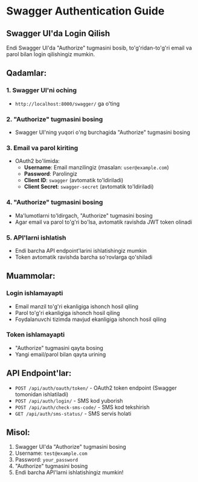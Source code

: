 # Swagger Authentication Guide

## Swagger UI'da Login Qilish

Endi Swagger UI'da "Authorize" tugmasini bosib, to'g'ridan-to'g'ri email va parol bilan login qilishingiz mumkin.

## Qadamlar:

### 1. Swagger UI'ni oching
- `http://localhost:8000/swagger/` ga o'ting

### 2. "Authorize" tugmasini bosing
- Swagger UI'ning yuqori o'ng burchagida "Authorize" tugmasini bosing

### 3. Email va parol kiriting
- OAuth2 bo'limida:
  - **Username**: Email manzilingiz (masalan: `user@example.com`)
  - **Password**: Parolingiz
  - **Client ID**: `swagger` (avtomatik to'ldiriladi)
  - **Client Secret**: `swagger-secret` (avtomatik to'ldiriladi)

### 4. "Authorize" tugmasini bosing
- Ma'lumotlarni to'ldirgach, "Authorize" tugmasini bosing
- Agar email va parol to'g'ri bo'lsa, avtomatik ravishda JWT token olinadi

### 5. API'larni ishlatish
- Endi barcha API endpoint'larini ishlatishingiz mumkin
- Token avtomatik ravishda barcha so'rovlarga qo'shiladi

## Muammolar:

### Login ishlamayapti
- Email manzil to'g'ri ekanligiga ishonch hosil qiling
- Parol to'g'ri ekanligiga ishonch hosil qiling
- Foydalanuvchi tizimda mavjud ekanligiga ishonch hosil qiling

### Token ishlamayapti
- "Authorize" tugmasini qayta bosing
- Yangi email/parol bilan qayta urining

## API Endpoint'lar:

- `POST /api/auth/oauth/token/` - OAuth2 token endpoint (Swagger tomonidan ishlatiladi)
- `POST /api/auth/login/` - SMS kod yuborish
- `POST /api/auth/check-sms-code/` - SMS kod tekshirish
- `GET /api/auth/sms-status/` - SMS servis holati

## Misol:

1. Swagger UI'da "Authorize" tugmasini bosing
2. Username: `test@example.com`
3. Password: `your_password`
4. "Authorize" tugmasini bosing
5. Endi barcha API'larni ishlatishingiz mumkin!
